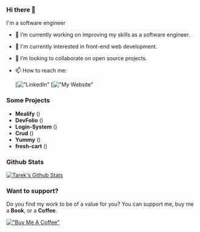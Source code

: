 ### Hi there 👋

I'm a software engineer  

- 🔭 I’m currently working on improving my skills as a software engineer.
- 🌱 I'm currently interested in front-end web development.
- 👯 I’m looking to collaborate on open source projects.

- 📫 How to reach me:

  [!["LinkedIn"](https://www.linkedin.com/in/mohamed-youssef-6084a3254/)
  [!["My Website"](https://my-portfolio-seven-bice-40.vercel.app/)

### Some Projects
- **Mealify** ([](https://mohamed-yuossef.github.io/mealify/))
- **DevFolio** ([](https://mohamed-yuossef.github.io/devFolio/))
- **Login-System** ([](https://mohamed-yuossef.github.io/Login-System/))
- **Crud** ([](https://mohamed-yuossef.github.io/Crud/)) 
- **Yummy** ([](https://mohamed-yuossef.github.io/Yummy/))
- **fresh-cart** ([](https://fresh-cart-five-roan.vercel.app/))

### Github Stats
[![Tarek's Github Stats](https://github-readme-stats.vercel.app/api?username=tarekalabd&count_private=true&theme=default&show_icons=true&&title_color=fff&icon_color=79ff97&text_color=9f9f9f&bg_color=151515)](https://github.com/tarekalabd)

### Want to support?
 
Do you find my work to be of a value for you?
You can support me, buy me a **Book**, or a **Coffee**.

[!["Buy Me A Coffee"](https://www.buymeacoffee.com/assets/img/custom_images/orange_img.png)](https://www.buymeacoffee.com/tarekalabd)
